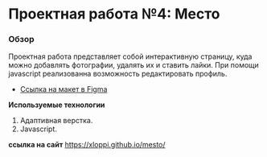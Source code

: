 # Проектная работа №4: Место

### **Обзор**

Проектная работа представляет собой интерактивную страницу, куда можно добавлять фотографии, удалять их и ставить лайки. При помощи javascript реализованна возможность редактировать профиль.

* [Ссылка на макет в Figma](https://www.figma.com/file/StZjf8HnoeLdiXS7dYrLAh/JavaScript.-Sprint-4)

**Используемые технологии**

1. Адаптивная верстка.
2. Javascript.

**ссылка на сайт**
https://xloppi.github.io/mesto/
